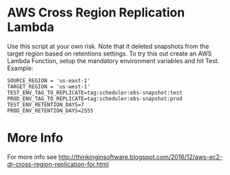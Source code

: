 # AWS Cross Region Replication Lambda

Use this script at your own risk. Note that it deleted snapshots from the target region based on retentions settings. To try this out create an AWS Lambda Function, setup the mandatory environment variables and hit Test. Example:

```
SOURCE_REGION = 'us-east-1'
TARGET_REGION = 'us-west-1'
TEST_ENV_TAG_TO_REPLICATE=tag:scheduler:ebs-snapshot:test
PROD_ENV_TAG_TO_REPLICATE=tag:scheduler:ebs-snapshot:prod
TEST_ENV_RETENTION_DAYS=7
PROD_ENV_RETENTION_DAYS=2555
```

# More Info
For more info see http://thinkinginsoftware.blogspot.com/2016/12/aws-ec2-dr-cross-region-replication-for.html
